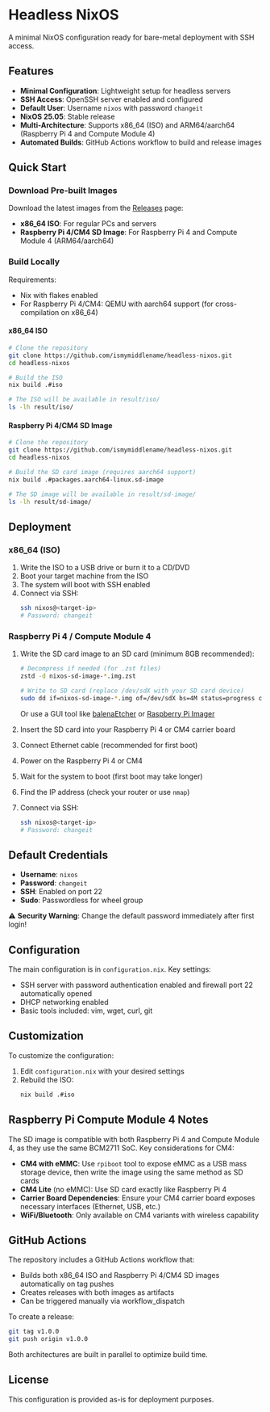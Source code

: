 # Headless NixOS

A minimal NixOS configuration ready for bare-metal deployment with SSH access.

## Features

- **Minimal Configuration**: Lightweight setup for headless servers
- **SSH Access**: OpenSSH server enabled and configured
- **Default User**: Username `nixos` with password `changeit`
- **NixOS 25.05**: Stable release
- **Multi-Architecture**: Supports x86_64 (ISO) and ARM64/aarch64 (Raspberry Pi 4 and Compute Module 4)
- **Automated Builds**: GitHub Actions workflow to build and release images

## Quick Start

### Download Pre-built Images

Download the latest images from the [Releases](https://github.com/ismymiddlename/headless-nixos/releases) page:
- **x86_64 ISO**: For regular PCs and servers
- **Raspberry Pi 4/CM4 SD Image**: For Raspberry Pi 4 and Compute Module 4 (ARM64/aarch64)

### Build Locally

Requirements:
- Nix with flakes enabled
- For Raspberry Pi 4/CM4: QEMU with aarch64 support (for cross-compilation on x86_64)

#### x86_64 ISO

```bash
# Clone the repository
git clone https://github.com/ismymiddlename/headless-nixos.git
cd headless-nixos

# Build the ISO
nix build .#iso

# The ISO will be available in result/iso/
ls -lh result/iso/
```

#### Raspberry Pi 4/CM4 SD Image

```bash
# Clone the repository
git clone https://github.com/ismymiddlename/headless-nixos.git
cd headless-nixos

# Build the SD card image (requires aarch64 support)
nix build .#packages.aarch64-linux.sd-image

# The SD image will be available in result/sd-image/
ls -lh result/sd-image/
```

## Deployment

### x86_64 (ISO)

1. Write the ISO to a USB drive or burn it to a CD/DVD
2. Boot your target machine from the ISO
3. The system will boot with SSH enabled
4. Connect via SSH:
   ```bash
   ssh nixos@<target-ip>
   # Password: changeit
   ```

### Raspberry Pi 4 / Compute Module 4

1. Write the SD card image to an SD card (minimum 8GB recommended):
   ```bash
   # Decompress if needed (for .zst files)
   zstd -d nixos-sd-image-*.img.zst
   
   # Write to SD card (replace /dev/sdX with your SD card device)
   sudo dd if=nixos-sd-image-*.img of=/dev/sdX bs=4M status=progress conv=fsync
   ```
   Or use a GUI tool like [balenaEtcher](https://www.balena.io/etcher/) or [Raspberry Pi Imager](https://www.raspberrypi.com/software/)

2. Insert the SD card into your Raspberry Pi 4 or CM4 carrier board
3. Connect Ethernet cable (recommended for first boot)
4. Power on the Raspberry Pi 4 or CM4
5. Wait for the system to boot (first boot may take longer)
6. Find the IP address (check your router or use `nmap`)
7. Connect via SSH:
   ```bash
   ssh nixos@<target-ip>
   # Password: changeit
   ```

## Default Credentials

- **Username**: `nixos`
- **Password**: `changeit`
- **SSH**: Enabled on port 22
- **Sudo**: Passwordless for wheel group

⚠️ **Security Warning**: Change the default password immediately after first login!

## Configuration

The main configuration is in `configuration.nix`. Key settings:

- SSH server with password authentication enabled and firewall port 22 automatically opened
- DHCP networking enabled
- Basic tools included: vim, wget, curl, git

## Customization

To customize the configuration:

1. Edit `configuration.nix` with your desired settings
2. Rebuild the ISO:
   ```bash
   nix build .#iso
   ```

## Raspberry Pi Compute Module 4 Notes

The SD image is compatible with both Raspberry Pi 4 and Compute Module 4, as they use the same BCM2711 SoC. Key considerations for CM4:

- **CM4 with eMMC**: Use `rpiboot` tool to expose eMMC as a USB mass storage device, then write the image using the same method as SD cards
- **CM4 Lite** (no eMMC): Use SD card exactly like Raspberry Pi 4
- **Carrier Board Dependencies**: Ensure your CM4 carrier board exposes necessary interfaces (Ethernet, USB, etc.)
- **WiFi/Bluetooth**: Only available on CM4 variants with wireless capability

## GitHub Actions

The repository includes a GitHub Actions workflow that:
- Builds both x86_64 ISO and Raspberry Pi 4/CM4 SD images automatically on tag pushes
- Creates releases with both images as artifacts
- Can be triggered manually via workflow_dispatch

To create a release:
```bash
git tag v1.0.0
git push origin v1.0.0
```

Both architectures are built in parallel to optimize build time.

## License

This configuration is provided as-is for deployment purposes.